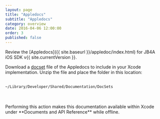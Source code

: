 ```yaml
---
layout: page
title: "Appledocs"
subtitle: "Appledocs"
category: overview
date: 2016-04-06 12:00:00
order: 3
published: false
---
```

Review the [Appledocs]({{ site.baseurl }}/appledoc/index.html) for JB4A iOS SDK v{{ site.currentVersion }}.

Download a <a href="MarketingCloudSDK-AppleDocs.zip">docset</a> file of the Appledocs to include in your Xcode implementation. Unzip the file and place the folder in this location:
<br />
<br />
```
~/Library/Developer/Shared/Documentation/DocSets
```
<br />
<br />
Performing this action makes this documentation available within Xcode under **Documents and API Reference** while offline.
